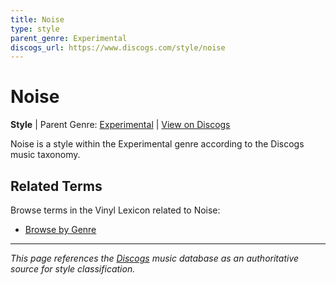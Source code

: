 ```yaml
---
title: Noise
type: style
parent_genre: Experimental
discogs_url: https://www.discogs.com/style/noise
---
```


# Noise

**Style** | Parent Genre: [Experimental](../genres/experimental.md) | [View on Discogs](https://www.discogs.com/style/noise)

Noise is a style within the Experimental genre according to the Discogs music taxonomy.

## Related Terms

Browse terms in the Vinyl Lexicon related to Noise:

- [Browse by Genre](../tags/genres.md)

---

*This page references the [Discogs](https://www.discogs.com/style/noise) music database as an authoritative source for style classification.*
